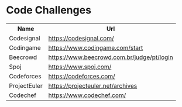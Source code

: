 <!-- Code Challenges -->
<h1 align="left">Code Challenges</h1>

<table>

  <tr>
    <th>Name</th>
    <th>Url</th>
  </tr>

  <tr>
    <td>Codesignal</td>
    <td>
        <a href="https://codesignal.com/" target="_blank">https://codesignal.com/</a>
    </td>
  </tr>

   <tr>
    <td>Codingame</td>
    <td>
        <a href="https://www.codingame.com/start" target="_blank">https://www.codingame.com/start</a>
    </td>
  </tr>

   <tr>
    <td>Beecrowd</td>
    <td>
        <a href="https://www.beecrowd.com.br/judge/pt/login" target="_blank">https://www.beecrowd.com.br/judge/pt/login</a>
    </td>
  </tr>

   <tr>
    <td>Spoj</td>
    <td>
        <a href="https://www.spoj.com/" target="_blank">https://www.spoj.com/</a>
    </td>
  </tr>

   <tr>
    <td>Codeforces</td>
    <td>
        <a href="https://codeforces.com/" target="_blank">https://codeforces.com/</a>
    </td>
  </tr>

  <tr>
    <td>ProjectEuler</td>
    <td>
        <a href="https://projecteuler.net/archives" target="_blank">https://projecteuler.net/archives</a>
    </td>
  </tr>

   <tr>
    <td>Codechef</td>
    <td>
        <a href="https://www.codechef.com/" target="_blank">https://www.codechef.com/</a>
    </td>
  </tr>
  
</table>